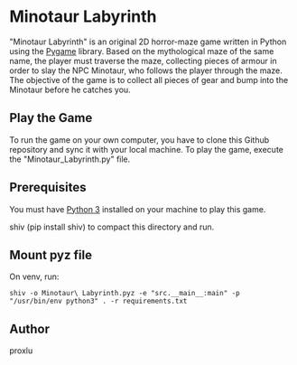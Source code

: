 # Minotaur Labyrinth
"Minotaur Labyrinth" is an original 2D horror-maze game written in Python using the [Pygame](https://www.pygame.org/tags/all) library. Based on the mythological maze of the same name, the player must traverse the maze, collecting pieces of armour in order to slay the NPC Minotaur, who follows the player through the maze. The objective of the game is to collect all pieces of gear and bump into the Minotaur before he catches you.

## Play the Game
To run the game on your own computer, you have to clone this Github repository and sync it with your local machine. To play the game, execute the "Minotaur_Labyrinth.py" file.

## Prerequisites 
You must have [Python 3](https://www.python.org/downloads/) installed on your machine to play this game.

shiv (pip install shiv) to compact this directory and run.

## Mount pyz file
On venv, run:
```
shiv -o Minotaur\ Labyrinth.pyz -e "src.__main__:main" -p "/usr/bin/env python3" . -r requirements.txt
```

## Author
proxlu
